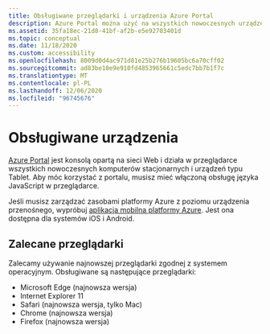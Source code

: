 ```yaml
---
title: Obsługiwane przeglądarki i urządzenia Azure Portal
description: Azure Portal można użyć na wszystkich nowoczesnych urządzeniach i z najnowszymi wersjami przeglądarki. Zapoznaj się z tym artykułem, aby upewnić się, że przeglądarka jest obsługiwana.
ms.assetid: 35fa18ec-21d8-41bf-af2b-e5e92703401d
ms.topic: conceptual
ms.date: 11/18/2020
ms.custom: accessibility
ms.openlocfilehash: 8009d0d4ac971d81e25b276b19605bc6a70cff02
ms.sourcegitcommit: ad83be10e9e910fd4853965661c5edc7bb7b1f7c
ms.translationtype: MT
ms.contentlocale: pl-PL
ms.lasthandoff: 12/06/2020
ms.locfileid: "96745676"
---
```

# <a name="supported-devices"></a>Obsługiwane urządzenia

[Azure Portal](https://portal.azure.com) jest konsolą opartą na sieci Web i działa w przeglądarce wszystkich nowoczesnych komputerów stacjonarnych i urządzeń typu Tablet. Aby móc korzystać z portalu, musisz mieć włączoną obsługę języka JavaScript w przeglądarce.

Jeśli musisz zarządzać zasobami platformy Azure z poziomu urządzenia przenośnego, wypróbuj  [aplikacja mobilna platformy Azure](https://azure.microsoft.com/features/azure-portal/mobile-app/). Jest ona dostępna dla systemów iOS i Android.

## <a name="recommended-browsers"></a>Zalecane przeglądarki

Zalecamy używanie najnowszej przeglądarki zgodnej z systemem operacyjnym. Obsługiwane są następujące przeglądarki:

* Microsoft Edge (najnowsza wersja)
* Internet Explorer 11
* Safari (najnowsza wersja, tylko Mac)
* Chrome (najnowsza wersja)
* Firefox (najnowsza wersja)
